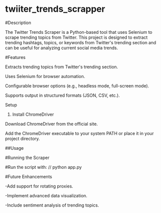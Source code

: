 # twiiter_trends_scrapper

#Description

The Twitter Trends Scraper is a Python-based tool that uses Selenium to scrape trending topics from Twitter. This project is designed to extract trending hashtags, topics, or keywords from Twitter's trending section and can be useful for analyzing current social media trends.

#Features

Extracts trending topics from Twitter's trending section.

Uses Selenium for browser automation.

Configurable browser options (e.g., headless mode, full-screen mode).

Supports output in structured formats (JSON, CSV, etc.).


Setup

1. Install ChromeDriver

Download ChromeDriver from the official site.

Add the ChromeDriver executable to your system PATH or place it in your project directory.

##Usage

#Running the Scraper

#Run the script with:
// python app.py


#Future Enhancements

-Add support for rotating proxies.

-Implement advanced data visualization.

-Include sentiment analysis of trending topics.
